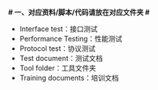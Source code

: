 **# 一、对应资料/脚本/代码请放在对应文件夹 #**

-  Interface test：接口测试
-  Performance Testing：性能测试
-  Protocol test：协议测试
-  Test document：测试文档
-  Tool folder：工具文件夹
-  Training documents：培训文档
